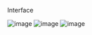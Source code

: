 Interface

![image](https://github.com/user-attachments/assets/16dc0bfd-f6eb-46c1-90bd-f7c26f34d79c)
![image](https://github.com/user-attachments/assets/973465de-0bb1-40d0-9a35-1d890d89da4a)
![image](https://github.com/user-attachments/assets/b8ebe5b7-7000-4121-b6b4-8e3d8221f409)
